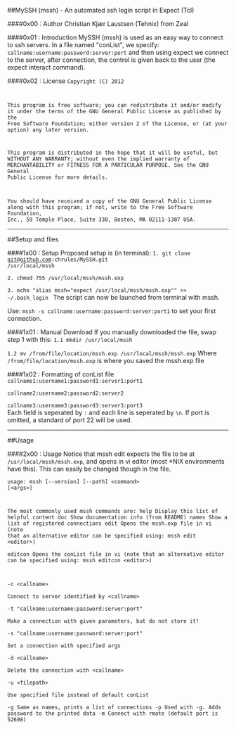 ##MySSH (mssh) - An automated ssh login script in Expect (Tcl)

####0x00 :                Author
Christian Kjær Laustsen (Tehnix) from Zeal

####0x01 :                Introduction
MySSH (mssh) is used as an easy way to connect to ssh servers. In a file named "conList", we specify: `callname:username:password:server:port` and then using expect we connect to the server, after connection, the control is given back to the user (the expect interact command).

####0x02 :                 License
<code>Copyright (C) 2012 

This program is free software; you can redistribute it and/or modify it 
under the terms of the GNU General Public License as published by the Free 
Software Foundation; either version 2 of the License, or (at your option) 
any later version.

This program is distributed in the hope that it will be useful, but WITHOUT 
ANY WARRANTY; without even the implied warranty of MERCHANTABILITY or 
FITNESS FOR A PARTICULAR PURPOSE. See the GNU General Public License for 
more details.

You should have received a copy of the GNU General Public License along with 
this program; if not, write to the Free Software Foundation, Inc., 59 Temple 
Place, Suite 330, Boston, MA 02111-1307 USA.</code>

- - -

##Setup and files

####1x00 :                Setup
Proposed setup is (in terminal):
<code>1. git clone git@github.com:chrules/MySSH.git /usr/local/mssh             
2. chmod 755 /usr/local/mssh/mssh.exp                                     
3. echo "alias mssh=\"expect /usr/local/mssh/mssh.exp\"" >> ~/.bash_login </code>
The script can now be launched from terminal with mssh.

Use: `mssh -s callname:username:password:server:port1` to set your first connection.                                                 
                                                                              
####1x01 :                Manual Download
If you manually downloaded the file, swap step 1 with this:
<code>1.1 mkdir /usr/local/mssh                                                     
1.2 mv /from/file/location/mssh.exp /usr/local/mssh/mssh.exp</code>
Where `/from/file/location/mssh.exp` is where you saved the mssh.exp file

####1x02 :                Formatting of conList file
<code>callname1:username1:password1:server1:port1                                   
callname2:username2:password2:server2                                         
callname3:username3:password3:server3:port3</code>                                                                              
Each field is seperated by `:` and each line is seperated by `\n`.
If port is omitted, a standard of port 22 will be used.

- - -

##Usage

####2x00 :                Usage
Notice that mssh edit expects the file to be at `/usr/local/mssh/mssh.exp`, and opens in vi editor (most *NIX environments have this). This can easily be changed though in the file.

<code>usage: mssh [--version] [--path] &lt;command&gt; [&lt;args&gt;]

The most commonly used mssh commands are:
   help     Display this list of helpful content
   doc      Show documentation info (from README)
   names    Show a list of registered connections
   edit     Opens the mssh.exp file in vi (note that an alternative editor can
            be specified using: mssh edit &lt;editor&gt;)                           
   editcon  Opens the conList file in vi (note that an alternative editor can 
            be specified using: mssh editcon &lt;editor&gt;)                        
                                                                              
   -c &lt;callname&gt;                                                              
            Connect to server identified by &lt;callname&gt;                        
   -t "callname:username:password:server:port"                                
            Make a connection with given parameters, but do not store it!     
   -s "callname:username:password:server:port"                                
            Set a connection with specified args                              
   -d &lt;callname&gt;                                                              
              Delete the connection with &lt;callname&gt;                           
   -u &lt;filepath&gt;                                                              
            Use specified file instead of default conList                     
   -g       Same as names, prints a list of connections
   -p       Used with -g. Adds password to the printed data
   -m       Connect with rmate (default port is 52698)
</code>